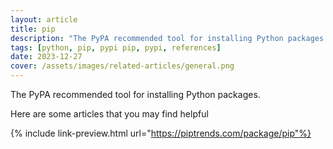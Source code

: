 ```yaml
---
layout: article
title: pip
description: "The PyPA recommended tool for installing Python packages."
tags: [python, pip, pypi pip, pypi, references]
date: 2023-12-27
cover: /assets/images/related-articles/general.png
---
```


The PyPA recommended tool for installing Python packages.

Here are some articles that you may find helpful

{% include link-preview.html url="https://piptrends.com/package/pip"%}